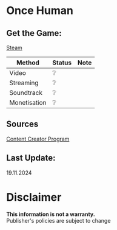 # Once Human

## Get the Game:
[Steam](https://store.steampowered.com/app/2139460/)  

|**Method**|**Status**|**Note**|
|---|---|---|
|Video|❔||
|Streaming|❔||
|Soundtrack|❔||
|Monetisation|❔||

## Sources
[Content Creator Program](https://www.oncehuman.game/ccprogram.html)  

## Last Update:
19.11.2024

# Disclaimer
**This information is not a warranty.**  
Publisher's policies are subject to change
